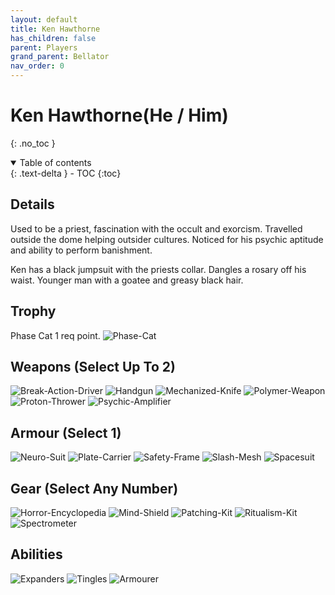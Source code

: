 ```yaml
---
layout: default
title: Ken Hawthorne
has_children: false
parent: Players
grand_parent: Bellator
nav_order: 0
---
```

# Ken Hawthorne(He / Him)
{: .no_toc }

<details open markdown="block">
  <summary>
    Table of contents
  </summary>
  {: .text-delta }
- TOC
{:toc}
</details>


## Details
Used to be a priest, fascination with the occult and exorcism. Travelled outside the dome helping outsider cultures. Noticed for his psychic aptitude and ability to perform banishment.

Ken has a black jumpsuit with the priests collar. Dangles a rosary off his waist. Younger man with a goatee and greasy black hair.

## Trophy
Phase Cat 1 req point.
![Phase-Cat](Game/Creatures/Phase-Cat)

## Weapons (Select Up To 2)
![Break-Action-Driver](Game/Blocks/Break-Action-Driver)
![Handgun](Game/Blocks/Handgun)
![Mechanized-Knife](Game/Blocks/Mechanized-Knife)
![Polymer-Weapon](Game/Blocks/Polymer-Weapon)
![Proton-Thrower](Game/Blocks/Proton-Thrower)
![Psychic-Amplifier](Game/Blocks/Psychic-Amplifier)

## Armour (Select 1)
![Neuro-Suit](Game/Blocks/Neuro-Suit)
![Plate-Carrier](Game/Blocks/Plate-Carrier)
![Safety-Frame](Game/Blocks/Safety-Frame)
![Slash-Mesh](Game/Blocks/Slash-Mesh)
![Spacesuit](Game/Blocks/Spacesuit)

## Gear (Select Any Number)
![Horror-Encyclopedia](Game/Blocks/Horror-Encyclopedia)
![Mind-Shield](Game/Blocks/Mind-Shield)
![Patching-Kit](Game/Blocks/Patching-Kit)
![Ritualism-Kit](Game/Blocks/Ritualism-Kit)
![Spectrometer](Game/Blocks/Spectrometer)

## Abilities
![Expanders](Game/Blocks/Expanders)
![Tingles](Game/Blocks/Tingles)
![Armourer](Game/Blocks/Armourer)
